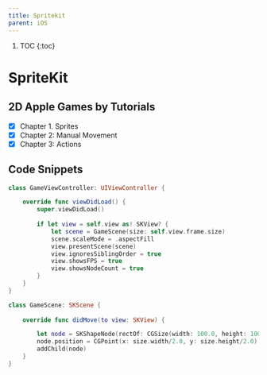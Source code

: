 ```yaml
---
title: Spritekit
parent: iOS
---
```


1. TOC
{:toc}
# SpriteKit

## 2D Apple Games by Tutorials
- [x] Chapter 1. Sprites
- [x] Chapter 2: Manual Movement
- [x] Chapter 3: Actions

## Code Snippets

```swift
class GameViewController: UIViewController {

    override func viewDidLoad() {
        super.viewDidLoad()
        
        if let view = self.view as! SKView? {
            let scene = GameScene(size: self.view.frame.size)
            scene.scaleMode = .aspectFill
            view.presentScene(scene)
            view.ignoresSiblingOrder = true
            view.showsFPS = true
            view.showsNodeCount = true
        }
    }
}
```

```swift
class GameScene: SKScene {
    
    override func didMove(to view: SKView) {

        let node = SKShapeNode(rectOf: CGSize(width: 100.0, height: 100.0))
        node.position = CGPoint(x: size.width/2.0, y: size.height/2.0)
        addChild(node)
    }
}
```
